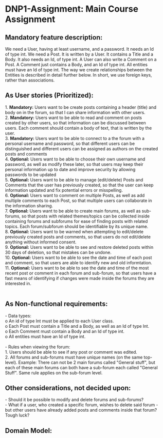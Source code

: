 # DNP1-Assignment: Main Course Assignment


<h2><b>Mandatory feature description</b>:</h2>
<p>We need a User, having at least username, and a password. It needs an Id of type int. We need a Post. It is written by a User. It contains a Title and a Body. It also needs an Id, of type int. A User can also write a Comment on a Post. A Comment just contains a Body, and an Id of type int.
All entities must have an Id of type int. The way we create relationships between the Entities is described in detail further below. In short, we use foreign keys, rather than associations.</p>

<h2><b>As User stories (Prioritized):</b></h2>
  1.	<b>Mandatory:</b> Users want to be create posts containing a header (title) and body on in the forum, so that I can share information with other users.<br />
  2.	<b>Mandatory:</b> Users want to be able to read and comment on posts created by other users, so that information can be discussed between users. Each comment should contain a body of text, that is written by the user.<br />
  3.	<b>Mandatory:</b> Users want to be able to connect to a the forum with a personal username and password, so that different users can be distinguished and different users can be assigned as authors on the created posts and comments<br />
  4.  <b>Optional:</b> Users want to be able to choose their own username and password, as well as modify these later, so that users may keep their personal information up to date and improve security by allowing passwords to be updated<br />
  5.	<b>Optional:</b> Users want to be able to manage (edit/delete) Posts and Comments that the user has previously created, so that the user can keep information updated and fix potential errors or misspelling.<br />
  6.	<b>Optional:</b> Users want to comment on multiple Posts, as well as add multiple comments to each Post, so that multiple users can collaborate in the information sharing.<br />
  7.  <b>Optional:</b> Users want to be able to create main forums, as well as sub-forums, so that posts with related themes/topics can be collected inside containing forums and subforums for ease of finding posts with related topics. Each forum/subforum should be identifiable by its unique name.<br />
  8.  <b>Optional:</b> Users want to be warned when attempting to edit/delete previously created posts and comments, so that users do not edit/delete anything without informed consent.<br />
  9.  <b>Optional:</b> Users want to be able to see and restore deleted posts within 30 days of deletion, so that mistakes can be undone.<br />
  10.  <b>Optional:</b> Users want to be able to see the date and time of each post and comment, so that users are able to identify new and old informtation.<br />
  11.  <b>Optional:</b> Users want to be able to see the date and time of the most recent post or comment in each forum and sub-forum, so that users have a fast means of identifying if changes were made inside the forums they are interested in.<br />
<br />


<h2><b>As Non-functional requirements:</b></h2>
-	Data types:<br />
  o	An id of type Int must be applied to each User class.<br />
  o	Each Post must contain a Title and a Body, as well as an Id of type Int.<br />
  o	Each Comment must contain a Body and an Id of type int.<br />
  o	All entities must have an Id of type int.<br /><br />
- Rules when viewing the forum:<br />
  1.	Users should be able to see if any post or comment was edited.<br />
  2.  All forums and sub-forums must have unique names (on the same top-level). Example: There can not be 2 main forums called "General stuff", but each of these main forums can both have a sub-forum each called "General Stuff". Same rule applies on the sub-forum level.<br />

<h2><b>Other considerations, not decided upon:</b></h2>
- Should it be possible to modify and delete forums and sub-forums?<br />
- What if a user, who created a specific forum, wishes to delete said forum - but other users have already added posts and comments inside that forum? Tough luck?<br />
  
<h2><b>Domain Model:</b></h2>
